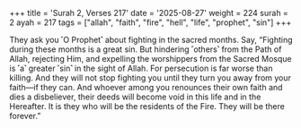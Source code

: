 +++
title = 'Surah 2, Verses 217'
date = '2025-08-27'
weight = 224
surah = 2
ayah = 217
tags = ["allah", "faith", "fire", "hell", "life", "prophet", "sin"]
+++

They ask you ˹O Prophet˺ about fighting in the sacred months. Say, “Fighting during these months is a great sin. But hindering ˹others˺ from the Path of Allah, rejecting Him, and expelling the worshippers from the Sacred Mosque is ˹a˺ greater ˹sin˺ in the sight of Allah. For persecution is far worse than killing. And they will not stop fighting you until they turn you away from your faith—if they can. And whoever among you renounces their own faith and dies a disbeliever, their deeds will become void in this life and in the Hereafter. It is they who will be the residents of the Fire. They will be there forever.”